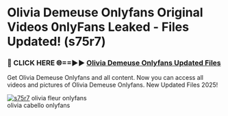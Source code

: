 # Olivia Demeuse Onlyfans Original Videos 0nlyFans Leaked - Files Updated! (s75r7)

<h3>🔴 CLICK HERE 🌐==►► <a href="https://tinyurl.com/4seja8ks" rel="nofollow">Olivia Demeuse Onlyfans Updated Files</a></h3>

Get Olivia Demeuse Onlyfans and all content. Now you can access all videos and pictures of Olivia Demeuse Onlyfans. New Updated Files 2025!

[![s75r7](https://i.imgur.com/EWjZXRe.gif)](https://tinyurl.com/4seja8ks)
olivia fleur onlyfans<br>
olivia cabello onlyfans